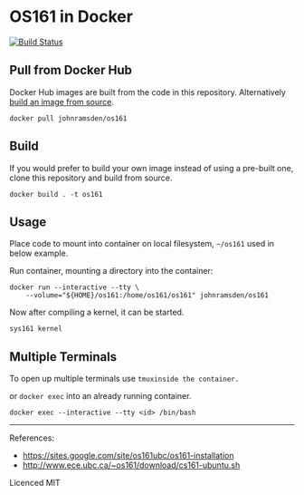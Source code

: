# OS161 in Docker

[![Build Status](https://travis-ci.com/johnramsden/os161-docker.svg?branch=master)](https://travis-ci.com/johnramsden/os161-docker)

## Pull from Docker Hub

Docker Hub images are built from the code in this repository. Alternatively [build an image from source](#Build).

```shell
docker pull johnramsden/os161
```

## Build

If you would prefer to build your own image instead of using a pre-built one, clone this repository and build from source.

```shell
docker build . -t os161
```

## Usage

Place code to mount into container on local filesystem, `~/os161` used in below example.

Run container, mounting a directory into the container:

```shell
docker run --interactive --tty \
    --volume="${HOME}/os161:/home/os161/os161" johnramsden/os161
```

Now after compiling a kernel, it can be started.

```shell
sys161 kernel
```

## Multiple Terminals

To open up multiple terminals use `tmuxinside the container.`

or `docker exec` into an already running container.

```shell
docker exec --interactive --tty <id> /bin/bash
```

---

References:

* https://sites.google.com/site/os161ubc/os161-installation
* http://www.ece.ubc.ca/~os161/download/cs161-ubuntu.sh

Licenced MIT
